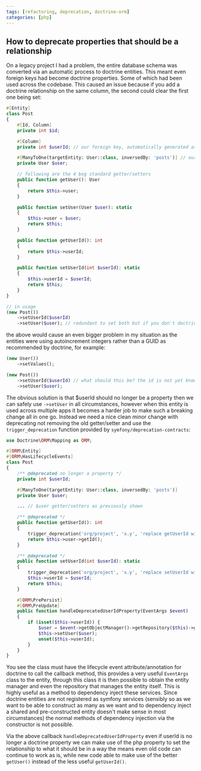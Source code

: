 ```yaml
---
tags: [refactoring, deprecation, doctrine-orm]
categories: [php]
---
```


## How to deprecate properties that should be a relationship

On a legacy project I had a problem, the entire database schema was converted
via an automatic process to doctrine entities. This meant even foreign keys had become doctrine properties. Some of which had been used across the codebase. This caused an issue because if you add a doctrine relationship on the same column, the second could clear the first one being set:

```php
#[Entity]
class Post
{
    #[Id, Column]
    private int $id;

    #[Column]
    private int $userId; // our foreign key, automatically generated as a property not as a ManyToOne as it should be

    #[ManyToOne(targetEntity: User::class, inversedBy: 'posts')] // our newly created relationship, using doctrine in the way it is intended to be used
    private User $user;

    // following are the 4 bog standard getter/setters
    public function getUser(): User
    {
        return $this->user;
    }

    public function setUser(User $user): static
    {
        $this->user = $user;
        return $this;
    }

    public function getUserId(): int
    {
        return $this->userId;
    }

    public function setUserId(int $userId): static
    {
        $this->userId = $userId;
        return $this;
    }
}

// in usage
(new Post())
    ->setUserId($userId)
    ->setUser($user); // redundant to set both but if you don't doctrine will overwrite the first with the second, on legacy code it will be unset, and if not nullable it will error
```

the above would cause an even bigger problem in my situation as the entities were using autoincrement integers rather than a GUID as recommended by doctrine,
for example:

```php
(new User())
    ->setValues();

(new Post())
    ->setUserId($userId) // what should this be? the id is not yet known until flush time, but it cannot be left unset
    ->setUser($user);
```

The obvious solution is that $userId should no longer be a property then we can safely use `->setUser` in all circumstances, however when this entity is used across multiple apps it becomes a harder job to make such a breaking change all in one go. Instead we need a nice clean minor change with deprecating not removing the old getter/setter and use the `trigger_deprecation` function provided by `symfony/deprecation-contracts`:

```php
use Doctrine\ORM\Mapping as ORM;

#[ORM\Entity]
#[ORM\HasLifecycleEvents]
class Post
{
    /** @deprecated no longer a property */
    private int $userId;

    #[ManyToOne(targetEntity: User::class, inversedBy: 'posts')]
    private User $user;

    ... // $user getter/setters as previously shown

    /** @deprecated */
    public function getUserId(): int
    {
        trigger_deprecation('org/project', 'x.y', 'replace getUserId with getUser()->getId()');
        return $this->user->getId();
    }

    /** @deprecated */
    public function setUserId(int $userId): static
    {
        trigger_deprecation('org/project', 'x.y', 'replace setUserId with setUser($userRepository->getReference($id))');
        $this->userId = $userId;
        return $this;
    }

    #[ORM\PrePersist]
    #[ORM\PreUpdate]
    public function handleDeprecatedUserIdProperty(EventArgs $event)
    {
        if (isset($this->userId)) {
            $user = $event->getObjectManager()->getRepository($this)->getReference($this->userId);
            $this->setUser($user);
            unset($this->userId);
        }
    }
}
```

You see the class must have the lifecycle event attribute/annotation for doctrine to call the callback method,
this provides a very useful `EventArgs` class to the entity, through this class it is then possible to obtain the entity manager and
even the repository that manages the entity itself. This is highly useful as a method to dependency inject these services. Since doctrine entities are not registered as symfony services (sensibly so as we want to be able to construct as many as we want and to dependency inject a shared and pre-constructed entity doesn't make sense in most circumstances) the normal methods of dependency injection via the constructor is not possible.

Via the above callback `handleDeprecatedUserIdProperty` even if userId is no longer a doctrine property we can make use of the php property to set the relationship to what it should be in a way the means even old code can continue to work as is, while new code able to make use of the better `getUser()` instead of the less useful `getUserId()`.